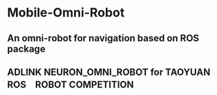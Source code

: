 # Mobile-Omni-Robot
## An omni-robot for navigation based on ROS package
## ADLINK NEURON_OMNI_ROBOT for TAOYUAN ROS　ROBOT COMPETITION

